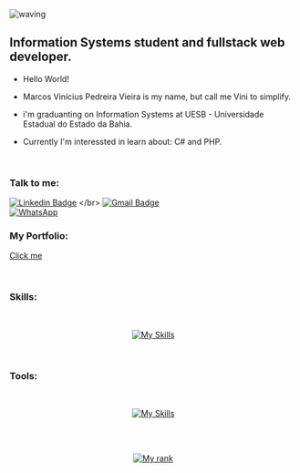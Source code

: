   ![waving](https://capsule-render.vercel.app/api?type=waving&height=200&text=vinicius_vieira%20&fontAlignY=40&color=gradient)
  
  ## Information Systems student and fullstack web developer. 


- Hello World!
  
-  Marcos Vinícius Pedreira Vieira is my name, but call me Vini to simplify.

- i'm graduanting on Information Systems at UESB - Universidade Estadual do Estado da Bahia. 
 
- Currently I'm interessted in learn about:  C# and PHP.

<br />

### Talk to me:

[![Linkedin Badge](https://img.shields.io/badge/-LinkedIn-blue?style=flat&logo=Linkedin&logoColor=white&link=https://www.linkedin.com/in/vini-si12363/)]([[https://www.linkedin.com/in/steniowagner/](https://www.linkedin.com/in/vini-si12363/)])
</br>
[![Gmail Badge](https://img.shields.io/badge/-Gmail-c14438?style=flat&logo=Gmail&logoColor=white&link=mailto:viniciuspv.si@gmail.com)](mailto:viniciuspv.si@gmail.com)
</br>
[![WhatsApp](https://img.shields.io/badge/WhatsApp-Chat-green.svg?style=flat-square&logo=whatsapp)](https://api.whatsapp.com/send?phone=5573988251737)


### My Portfolio: 

[Click me](https://myportfolio-sable-eight.vercel.app/)


<br />

### Skills:

<div style="display: inline_block" align="center" gap="10px"><br>
  
[![My Skills](https://skillicons.dev/icons?i=html,css,react,js,ts,nodejs,cpp,postgres,mongodb)](https://www.linkedin.com/in/vini-si12363/)


</div>

</br>

### Tools: 

<div style="display: inline_block" align="center" gap="10px"><br>

[![My Skills](https://skillicons.dev/icons?i=styledcomponents,tailwind,nestjs,express,prisma,postman,docker,vite,next,vercel)](https://www.linkedin.com/in/vini-si12363/)  

</div>


<br />
<br />
<div style="display: inline_block" align="center" gap="15px">
  
   [![My rank](https://github-readme-stats.vercel.app/api?username=vinisi12363&show_icons=true&theme=dark)](https://www.linkedin.com/in/vini-si12363/)

   
  
</div>

<br/>





